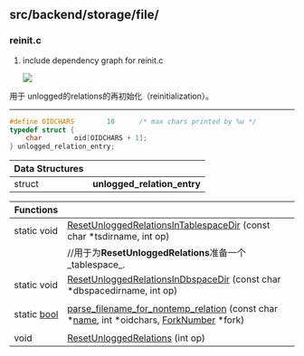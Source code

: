 ## src/backend/storage/file/

### reinit.c

1. include dependency graph for reinit.c

   ![](http://doxygen.postgresql.org/reinit_8c__incl.png)

用于 unlogged的relations的再初始化（reinitialization）。

---

```C
#define OIDCHARS        10      /* max chars printed by %u */
typedef struct {
    char        oid[OIDCHARS + 1];
} unlogged_relation_entry;
```





| Data Structures |                             |
| --------------- | --------------------------- |
| struct          | **unlogged_relation_entry** |

| Functions                                |                                          |
| ---------------------------------------- | ---------------------------------------- |
| static void                              | [ResetUnloggedRelationsInTablespaceDir](http://doxygen.postgresql.org/reinit_8c.html#a2beb89405cca25fed43ee6a308671ad6) (const char *tsdirname, int op) |
|                                          | //用于为**ResetUnloggedRelations**准备一个_tablespace_. |
| static void                              | [ResetUnloggedRelationsInDbspaceDir](http://doxygen.postgresql.org/reinit_8c.html#af0b83d337c7551d2c07f1e99b4615189) (const char *dbspacedirname, int op) |
|                                          |                                          |
| static [bool](http://doxygen.postgresql.org/c_8h.html#ad5c9d4ba3dc37783a528b0925dc981a0) | [parse_filename_for_nontemp_relation](http://doxygen.postgresql.org/reinit_8c.html#a6d4775cb2bdcac533a58a5f64a5d8034) (const char *[name](http://doxygen.postgresql.org/encode_8c.html#a8f8f80d37794cde9472343e4487ba3eb), int *oidchars, [ForkNumber](http://doxygen.postgresql.org/relpath_8h.html#a4e49e3b48d6a980e40dbde579f89237d) *fork) |
|                                          |                                          |
| void                                     | [ResetUnloggedRelations](http://doxygen.postgresql.org/reinit_8c.html#a5497e1b3d8e5145ab7a2a2cf9e3d4c76) (int op) |